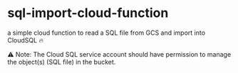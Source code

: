 # sql-import-cloud-function

a simple cloud function to read a SQL file from GCS and import into CloudSQL :fire:

:warning: Note: The Cloud SQL service account should have permission to manage the object(s) (SQL file) in the bucket.
